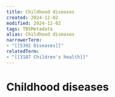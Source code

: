 ```yaml
---
title: Childhood diseases
created: 2024-12-02
modified: 2024-12-02
tags: TBSMetadata
alias: Childhood diseases
narrowerTerm:
- "[[5392 Diseases]]"
relatedTerm:
- "[[3187 Children's health]]"
---
```

# Childhood diseases
